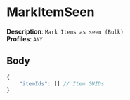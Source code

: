# MarkItemSeen

**Description**: `Mark Items as seen (Bulk)` \
**Profiles**: `ANY`

## Body

```js
{
    "itemIds": [] // Item GUIDs
}
```

